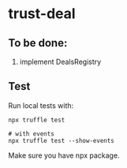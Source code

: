 # trust-deal

## To be done:
1) implement DealsRegistry

## Test
Run local tests with:
```
npx truffle test

# with events
npx truffle test --show-events
```

Make sure you have npx package.